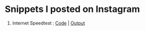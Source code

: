 # Snippets I posted on Instagram

1. Internet Speedtest : <a href='./speedtest.py'>Code</a> | [Output](https://replit.com/@thegeekyb0y/speedtestpy#main.py)
